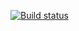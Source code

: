 [![Build status](https://ci.appveyor.com/api/projects/status/atwtvc0w02w3qlao?svg=true)](https://ci.appveyor.com/project/VEVparashut/about-me)